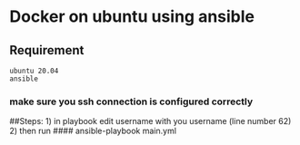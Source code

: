# Docker on ubuntu using ansible
## Requirement
    ubuntu 20.04
    ansible
### make sure you ssh connection is configured correctly
##Steps:
    1) in playbook edit username with you username (line number 62)
    2) then run #### ansible-playbook main.yml
